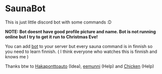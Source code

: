 # SaunaBot

This is just little discord bot with some commands :D


**NOTE: Bot doesnt have good profile picture and name. Bot is not running online but I try to get it run to Christmas Eve!**


You can add [bot](https://discord.com/api/oauth2/authorize?client_id=724291595171528744&permissions=8&scope=bot) to your server but every sauna command is in finnish so you need to learn finnish. ( I think everyone who watches this  is finnish and knows me ) 

Thanks btw to [Hakaponttoauto](https://github.com/Hakaponttoauto) (Idea), [eemunni](https://github.com/eemunni) (Help) and [Chicken](https://github.com/Chicken) (Help)
